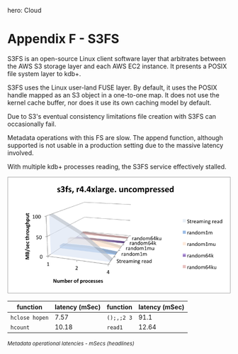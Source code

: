 hero: Cloud

# Appendix F - S3FS



S3FS is an open-source Linux client software layer that arbitrates between the AWS S3 storage layer and each AWS EC2 instance. It presents a POSIX file system layer to kdb+.

S3FS uses the Linux user-land FUSE layer. By default, it uses the POSIX handle mapped as an S3 object in a one-to-one map. It does not use the kernel cache buffer, nor does it use its own caching model by default.

Due to S3's eventual consistency limitations file creation with S3FS can occasionally fail.

Metadata operations with this FS are slow. The append function, although supported is not usable in a production setting due to the massive latency involved.

With multiple kdb+ processes reading, the S3FS service effectively stalled.

![s3fs](img/media/image38.png)

function       | latency (mSec) | function   | latency (mSec) 
---------------|----------------|------------|---------------
`hclose hopen` | 7.57           | `();,;2 3` | 91.1
`hcount`       | 10.18          | `read1`    | 12.64

<small>_Metadata operational latencies - mSecs (headlines)_</small>


